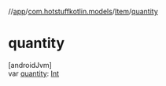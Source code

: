 //[app](../../../index.md)/[com.hotstuffkotlin.models](../index.md)/[Item](index.md)/[quantity](quantity.md)

# quantity

[androidJvm]\
var [quantity](quantity.md): [Int](https://kotlinlang.org/api/latest/jvm/stdlib/kotlin/-int/index.html)
